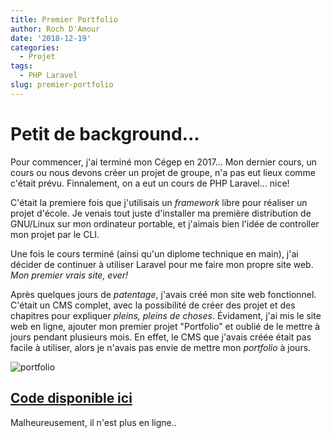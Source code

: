 ```yaml
---
title: Premier Portfolio
author: Roch D'Amour
date: '2018-12-19'
categories:
  - Projet
tags:
  - PHP Laravel
slug: premier-portfolio
---
```


# Petit de background...

Pour commencer, j'ai terminé mon Cégep en 2017... Mon dernier cours, un cours ou nous devons
créer un projet de groupe, n'a pas eut lieux comme c'était prévu. Finnalement, on a eut un cours
de PHP Laravel... nice!

C'était la premiere fois que j'utilisais un _framework_ libre pour réaliser un projet d'école.
Je venais tout juste d'installer ma première distribution de GNU/Linux sur mon ordinateur portable,
et j'aimais bien l'idée de controller mon projet par le CLI.

Une fois le cours terminé (ainsi qu'un diplome technique en main), j'ai décider de continuer à utiliser
Laravel pour me faire mon propre site web. _Mon premier vrais site, ever!_

Après quelques jours de _patentage_, j'avais créé mon site web fonctionnel. C'était un CMS complet,
avec la possibilité de créer des projet et des chapitres pour expliquer _pleins, pleins de choses_.
Évidament, j'ai mis le site web en ligne, ajouter mon premier projet "Portfolio" et oublié de le mettre
à jours pendant plusieurs mois. En effet, le CMS que j'avais créée était pas facile à utiliser, alors je
n'avais pas envie de mettre mon _portfolio_ à jours.

![portfolio](/images/portfolio.png)

## [Code disponible ici](https://github.com/notarock/Portfolio)

Malheureusement, il n'est plus en ligne..
